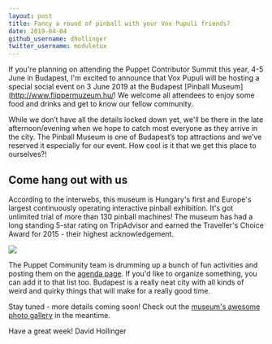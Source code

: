 ```yaml
---
layout: post
title: Fancy a round of pinball with your Vox Pupuli friends?
date: 2019-04-04
github_username: dhollinger
twitter_username: moduletux
---
```

If you're planning on attending the Puppet Contributor Summit this year, 4-5 June in Budapest, I'm excited to announce that Vox Pupuli will be hosting a special social event on 3 June 2019 at the Budapest [Pinball Museum](http://www.flippermuzeum.hu/! We welcome all attendees to enjoy some food and drinks and get to know our fellow community.

While we don’t have all the details locked down yet, we'll be there in the late afternoon/evening when we hope to catch most everyone as they arrive in the city. The Pinball Museum is one of Budapest’s top attractions and we’ve reserved it especially for our event. How cool is it that we get this place to ourselves?!

## Come hang out with us

According to the interwebs, this museum is Hungary's first and Europe's largest continuously operating interactive pinball exhibition. It's got unlimited trial of more than 130 pinball machines! The museum has had a long standing 5-star rating on TripAdvisor and earned the Traveller's Choice Award for 2015 - their highest acknowledgement.

![](https://puppet.com/sites/default/files/2019-04/Screen%20Shot%202019-04-04%20at%209.42.24%20AM.png)

The Puppet Community team is drumming up a bunch of fun activities and posting them on the [agenda page](https://puppet.com/puppetize/contributor-summit/agenda). If you'd like to organize something, you can add it to that list too. Budapest is a really neat city with all kinds of weird and quirky things that will make for a really good time.

Stay tuned - more details coming soon! Check out the [museum's awesome photo gallery](http://www.flippermuzeum.hu/en/photo-gallery/picture-gallery.html) in the meantime.

Have a great week!
David Hollinger